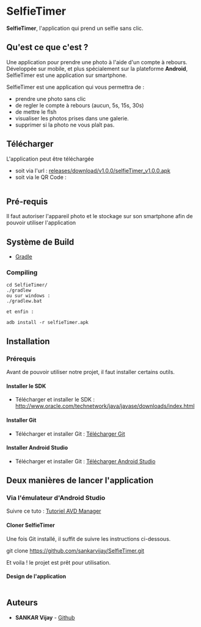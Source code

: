 # SelfieTimer <a rel='nofollow' href='' border='0' style='cursor:default'><img src='https://media.istockphoto.com/vectors/hand-hold-phone-logotype-mobile-case-logo-mobile-camera-photography-vector-id1057455026?k=6&m=1057455026&s=170667a&w=0&h=65ztwGx7hbcSEWibUi0HrBVdoxzwRT7k8rB1CVJoj3g=' alt=''></a>

**SelfieTimer**, l'application qui prend un selfie sans clic.

## Qu'est ce que c'est ?

Une application pour prendre une photo à l'aide d'un compte à rebours. Développée sur mobile, et plus spécialement sur la plateforme **Android**, SelfieTimer est une application sur smartphone.

SelfieTimer est une application qui vous permettra de :

- prendre une photo sans clic
- de regler le compte à rebours (aucun, 5s, 15s, 30s)
- de mettre le flsh
- visualiser les photos prises dans une galerie.
- supprimer si la photo ne vous plaît pas.

## Télécharger 

L'application peut être téléchargée 

- soit via l'url : <a href="https://github.com/sankarvijay/SelfieTimer/releases/download/v1.0.0/selfieTimer_v1.0.0.apk">releases/download/v1.0.0/selfieTimer_v1.0.0.apk</a> 
- soit via le QR Code : 

<a rel='nofollow' href='https://www.qrcode-generator.de/
            ' border='0' style='cursor:default'><img src='https://chart.googleapis.com/chart?cht=qr&chl=https%3A%2F%2Fgithub.com%2Fsankarvijay%2FSelfieTimer%2Freleases%2Fdownload%2Fv1.0.0%2FselfieTimer_v1.0.0.apk&chs=180x180&choe=UTF-8&chld=L|2' alt=''></a>
            
## Pré-requis
Il faut autoriser l'appareil photo et le stockage sur son smartphone afin de pouvoir utiliser l'application


## Système de Build
* [Gradle](https://gradle.org/)

### Compiling

```shell
cd SelfieTimer/
./gradlew
ou sur windows :
./gradlew.bat

et enfin :

adb install -r selfieTimer.apk

```
## Installation

### Prérequis

Avant de pouvoir utiliser notre projet, il faut installer certains outils.

#### Installer le SDK

- Télécharger et installer le SDK : http://www.oracle.com/technetwork/java/javase/downloads/index.html

  
#### Installer Git

- Télécharger et installer Git : [Télécharger Git](https://gitforwindows.org/)

#### Installer Android Studio

- Télécharger et installer Git : [Télécharger Android Studio](https://developer.android.com/studio/install)

## Deux manières de lancer l'application

### Via l'émulateur d'Android Studio

Suivre ce tuto : [Tutoriel AVD Manager](http://vogella.developpez.com/tutoriels/android/installation-outils-developpement/#L5)

#### Cloner SelfieTimer

Une fois Git installé, il suffit de suivre les instructions ci-dessous.

git clone https://github.com/sankarvijay/SelfieTimer.git

Et voila ! le projet est prêt pour utilisation.

#### Design de l'application

<a rel='nofollow' href='' border='0' style='cursor:default'><img src='http://vijay-sankar.com/ecran.jpeg' alt=''></a>

## Auteurs
* **SANKAR Vijay** - [Github](https://github.com/sankarvijay)
